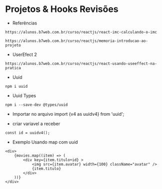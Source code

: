 # Projetos & Hooks Revisões
* Referências
```
https://alunos.b7web.com.br/curso/reactjs/react-imc-calculando-o-imc
```

```
https://alunos.b7web.com.br/curso/reactjs/memoria-introducao-ao-projeto
```

* UserEfect 2
```
https://alunos.b7web.com.br/curso/reactjs/react-usando-useeffect-na-pratica
```

* Uuid
```
npm i uuid
```
* Uuid Types
```
npm i --save-dev @types/uuid
```
* Importar no arquivo
import {v4 as uuidv4} from 'uuid';

* criar variavel a receber
```
const id = uuidv4();
```
* Exemplo Usando map com uuid
```
<div>
    {movies.map((item) => (
        <div key={item.titulo+id} >
            <img src={item.avatar} width={100} className="avatar" />
            {item.titulo}
        </div>
    ))}
</div>
```

